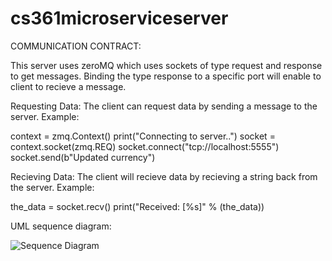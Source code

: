 # cs361microserviceserver
COMMUNICATION CONTRACT:

This server uses zeroMQ which uses sockets of type request and response to get messages. 
Binding the type response to a specific port will enable to client to recieve a message.

Requesting Data:
The client can request data by sending a message to the server. 
Example:

context = zmq.Context()
print("Connecting to server..")
socket = context.socket(zmq.REQ)
socket.connect("tcp://localhost:5555")
socket.send(b"Updated currency")

Recieving Data:
The client will recieve data by recieving a string back from the server.
Example:

the_data = socket.recv()
print("Received: [%s]" % (the_data))

UML sequence diagram:

![Sequence Diagram](https://user-images.githubusercontent.com/49132913/218278609-ba1a0fd3-ad90-4012-9897-81790500ddcb.png)
